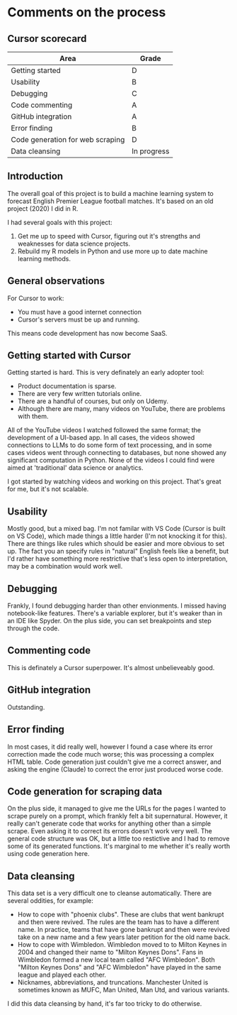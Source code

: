 # Comments on the process

## Cursor scorecard

| Area    | Grade |
| -------- | ------- |
| Getting started  | D    |
| Usability | B |
| Debugging | C |
| Code commenting | A     |
| GitHub integration  | A    |
| Error finding | B |
| Code generation for web scraping | D |
| Data cleansing| In progress |

## Introduction

The overall goal of this project is to build a machine learning system to forecast English Premier League football matches. It's based on an old project (2020) I did in R.

I had several goals with this project:
1. Get me up to speed with Cursor, figuring out it's strengths and weaknesses for data science projects.
2. Rebuild my R models in Python and use more up to date machine learning methods.

## General observations

For Cursor to work:
* You must have a good internet connection
* Cursor's servers must be up and running.

This means code development has now become SaaS.

## Getting started with Cursor

Getting started is hard. This is very definately an early adopter tool:
* Product documentation is sparse.
* There are very few written tutorials online.
* There are a handful of courses, but only on Udemy.
* Although there are many, many videos on YouTube, there are problems with them.

All of the YouTube videos I watched followed the same format; the development of a UI-based app. In all cases, the videos showed connections to LLMs to do some form of text processing, and in some cases videos went through connecting to databases, but none showed any significant computation in Python. None of the videos I could find were aimed at 'traditional' data science or analytics.

I got started by watching videos and working on this project. That's great for me, but it's not scalable.

## Usability

Mostly good, but a mixed bag. I'm not familar with VS Code (Cursor is built on VS Code), which made things a little harder (I'm not knocking it for this). There are things like rules which should be easier and more obvious to set up. The fact you an specify rules in "natural" English feels like a benefit, but I'd rather have something more restrictive that's less open to interpretation, may be a combination would work well.

## Debugging

Frankly, I found debugging harder than other envionments. I missed having notebook-like features. There's a variable explorer, but it's weaker than in an IDE like Spyder. On the plus side, you can set breakpoints and step through the code.

## Commenting code

This is definately a Cursor superpower. It's almost unbelieveably good.

## GitHub integration

Outstanding.

## Error finding

In most cases, it did really well, however I found a case where its error correction made the code much worse; this was processing a complex HTML table. Code generation just couldn't give me a correct answer, and asking the engine (Claude) to correct the error just produced worse code.

## Code generation for scraping data

On the plus side, it managed to give me the URLs for the pages I wanted to scrape purely on a prompt, which frankly felt a bit supernatural. However, it really can't generate code that works for anything other than a simple scrape. Even asking it to correct its errors doesn't work very well. The general code structure was OK, but a little too restictive and I had to remove some of its generated functions. It's marginal to me whether it's really worth using code generation here.

## Data cleansing

This data set is a very difficult one to cleanse automatically. There are several oddities, for example:
* How to cope with "phoenix clubs". These are clubs that went bankrupt and then were revived. The rules are the team has to have a different name. In practice, teams that have gone bankrupt and then were revived take on a new name and a few years later petition for the old name back.
* How to cope with Wimbledon. Wimbledon moved to to Milton Keynes in 2004 and changed their name to "Milton Keynes Dons". Fans in Wimbledon formed a new local team called "AFC Wimbledon". Both "Milton Keynes Dons" and "AFC Wimbledon" have played in the same league and played each other.
* Nicknames, abbreviations, and truncations. Manchester United is sometimes known as MUFC, Man United, Man Utd, and various variants.

I did this data cleansing by hand, it's far too tricky to do otherwise.
